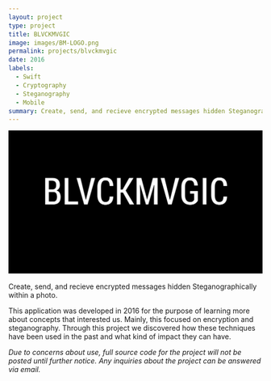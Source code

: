 ```yaml
---
layout: project
type: project
title: BLVCKMVGIC
image: images/BM-LOGO.png
permalink: projects/blvckmvgic
date: 2016
labels:
  - Swift
  - Cryptography
  - Steganography
  - Mobile
summary: Create, send, and recieve encrypted messages hidden Steganographically within a photo. 
---
```

<img class="ui medium right floated rounded image" src="../images/BM-LOGO.png">

Create, send, and recieve encrypted messages hidden Steganographically within a photo. 

This application was developed in 2016 for the purpose of learning more about concepts that interested us. Mainly, this focused on encryption and steganography. Through this project we discovered how these techniques have been used in the past and what kind of impact they can have. 

*Due to concerns about use, full source code for the project will not be posted until further notice. Any inquiries about the project can be answered via email.*

